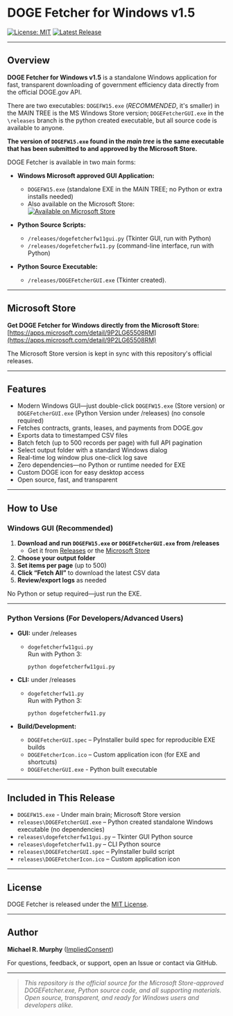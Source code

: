 # DOGE Fetcher for Windows v1.5

[![License: MIT](https://img.shields.io/badge/License-MIT-yellow.svg)](LICENSE)
[![Latest Release](https://img.shields.io/github/v/release/ImpliedConsent/DOGE_Fetcher?label=release)](https://github.com/ImpliedConsent/DOGE_Fetcher/releases)

---

## Overview

**DOGE Fetcher for Windows v1.5** is a standalone Windows application for fast, transparent downloading of government efficiency data directly from the official DOGE.gov API.

There are two executables: `DOGEFW15.exe` (*RECOMMENDED*, it's smaller) in the MAIN TREE is the MS Windows Store version; `DOGEFetcherGUI.exe` in the `\releases` branch is the python created executable, but all source code is available to anyone. 

**The version of `DOGEFW15.exe` found in the *main tree* is the same executable that has been submitted to and approved by the Microsoft Store.**

DOGE Fetcher is available in two main forms:

- **Windows Microsoft approved GUI Application:**  
  - `DOGEFW15.exe` (standalone EXE in the MAIN TREE; no Python or extra installs needed)
  - Also available on the Microsoft Store:  
    [![Available on Microsoft Store](https://img.shields.io/badge/Microsoft%20Store-Download-blue?logo=microsoft)](https://apps.microsoft.com/detail/9P2LG65508RM)

- **Python Source Scripts:**  
  - `/releases/dogefetcherfw11gui.py` (Tkinter GUI, run with Python)
  - `/releases/dogefetcherfw11.py` (command-line interface, run with Python)
- **Python Source Executable:**
  - `/releases/DOGEFetcherGUI.exe` (Tkinter created).

---

## Microsoft Store

**Get DOGE Fetcher for Windows directly from the Microsoft Store:**  
[https://apps.microsoft.com/detail/9P2LG65508RM](https://apps.microsoft.com/detail/9P2LG65508RM)

The Microsoft Store version is kept in sync with this repository's official releases.

---

## Features

- Modern Windows GUI—just double-click `DOGEFW15.exe` (Store version) or `DOGEFetcherGUI.exe` (Python Version under /releases) (no console required)
- Fetches contracts, grants, leases, and payments from DOGE.gov
- Exports data to timestamped CSV files
- Batch fetch (up to 500 records per page) with full API pagination
- Select output folder with a standard Windows dialog
- Real-time log window plus one-click log save
- Zero dependencies—no Python or runtime needed for EXE
- Custom DOGE icon for easy desktop access
- Open source, fast, and transparent

---

## How to Use

### Windows GUI (Recommended)
1. **Download and run `DOGEFW15.exe` or `DOGEFetcherGUI.exe` from /releases**  
   - Get it from [Releases](https://github.com/ImpliedConsent/DOGE_Fetcher/) or the [Microsoft Store](https://apps.microsoft.com/detail/9P2LG65508RM)
2. **Choose your output folder**
3. **Set items per page** (up to 500)
4. **Click “Fetch All”** to download the latest CSV data
5. **Review/export logs** as needed

No Python or setup required—just run the EXE.

---

### Python Versions (For Developers/Advanced Users)

- **GUI:** under /releases
  - `dogefetcherfw11gui.py`  
    Run with Python 3:  
    ```
    python dogefetcherfw11gui.py
    ```
- **CLI:**  under /releases
  - `dogefetcherfw11.py`  
    Run with Python 3:  
    ```
    python dogefetcherfw11.py
    ```

- **Build/Development:**  
  - `DOGEFetcherGUI.spec` – PyInstaller build spec for reproducible EXE builds
  - `DOGEFetcherIcon.ico` – Custom application icon (for EXE and shortcuts)
  - `DOGEFetcherGUI.exe`  - Python built executable
---

## Included in This Release

- `DOGEFW15.exe` - Under main brain; Microsoft Store version
- `releases\DOGEFetcherGUI.exe` – Python created standalone Windows executable (no dependencies)
- `releases\dogefetcherfw11gui.py` – Tkinter GUI Python source
- `releases\dogefetcherfw11.py` – CLI Python source
- `releases\DOGEFetcherGUI.spec` – PyInstaller build script
- `releases\DOGEFetcherIcon.ico` – Custom application icon

---

## License

DOGE Fetcher is released under the [MIT License](LICENSE).

---

## Author

**Michael R. Murphy** ([ImpliedConsent](https://github.com/ImpliedConsent))

For questions, feedback, or support, open an Issue or contact via GitHub.

---

> *This repository is the official source for the Microsoft Store-approved DOGEFetcher.exe, Python source code, and all supporting materials. Open source, transparent, and ready for Windows users and developers alike.*
